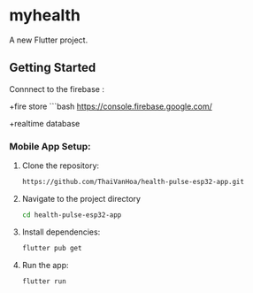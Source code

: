 # myhealth

A new Flutter project.

## Getting Started
Connnect to the firebase :

  +fire store ```bash https://console.firebase.google.com/
  
  +realtime database
### Mobile App Setup:
1. Clone the repository:
   ```bash
   https://github.com/ThaiVanHoa/health-pulse-esp32-app.git

2. Navigate to the project directory
    ```bash
    cd health-pulse-esp32-app

3. Install dependencies:
    ```bash
    flutter pub get

4. Run the app:
    ```bash
    flutter run
